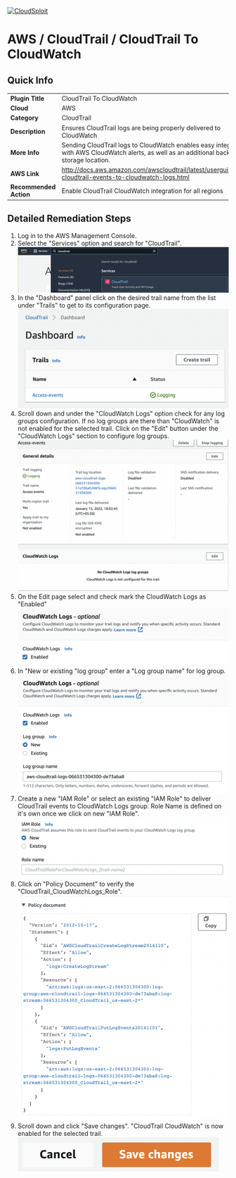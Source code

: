 [![CloudSploit](https://cloudsploit.com/img/logo-new-big-text-100.png "CloudSploit")](https://cloudsploit.com)

# AWS / CloudTrail / CloudTrail To CloudWatch

## Quick Info

| | |
|-|-|
| **Plugin Title** | CloudTrail To CloudWatch |
| **Cloud** | AWS |
| **Category** | CloudTrail |
| **Description** | Ensures CloudTrail logs are being properly delivered to CloudWatch |
| **More Info** | Sending CloudTrail logs to CloudWatch enables easy integration with AWS CloudWatch alerts, as well as an additional backup log storage location. |
| **AWS Link** | http://docs.aws.amazon.com/awscloudtrail/latest/userguide/send-cloudtrail-events-to-cloudwatch-logs.html |
| **Recommended Action** | Enable CloudTrail CloudWatch integration for all regions |

## Detailed Remediation Steps
1. Log in to the AWS Management Console.
2. Select the "Services" option and search for "CloudTrail".</br><img src="/resources/aws/cloudtrail/cloudtrail-to-cloudwatch/step2.png"/>
3. In the "Dashboard" panel click on the desired trail name from the list under "Trails" to get to its configuration page.</br> <img src="/resources/aws/cloudtrail/cloudtrail-to-cloudwatch/step3.png"/>
4. Scroll down and under the "CloudWatch Logs" option check for any log groups configuration. If no log groups are there than "CloudWatch" is not enabled for the selected trail. Click on the "Edit" button under the "CloudWatch Logs" section to configure log groups. </br><img src="/resources/aws/cloudtrail/cloudtrail-to-cloudwatch/step4.png"/>
5. On the Edit page select and check mark the CloudWatch Logs as "Enabled" </br><img src="/resources/aws/cloudtrail/cloudtrail-to-cloudwatch/step5.png"/>
6. In "New or existing "log group" enter a "Log group name" for log group. </br><img src="/resources/aws/cloudtrail/cloudtrail-to-cloudwatch/step6.png"/>
7. Create a new "IAM Role" or select an existing "IAM Role" to deliver CloudTrail events to CloudWatch Logs group. Role Name is defined on it's own once we click on new "IAM Role". </br><img src="/resources/aws/cloudtrail/cloudtrail-to-cloudwatch/step7.png"/>
8. Click on "Policy Document" to verify the "CloudTrail_CloudWatchLogs_Role".</br> <img src="/resources/aws/cloudtrail/cloudtrail-to-cloudwatch/step8.png"/>
9. Scroll down and click "Save changes". "CloudTrail CloudWatch" is now enabled for the selected trail.</br><img src="/resources/aws/cloudtrail/cloudtrail-to-cloudwatch/step9.png"/>
